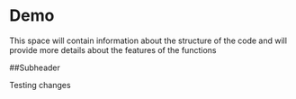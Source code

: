 # Demo

This space will contain information about the structure of the code 
and will provide more details about the features of the functions

##Subheader

Testing changes 